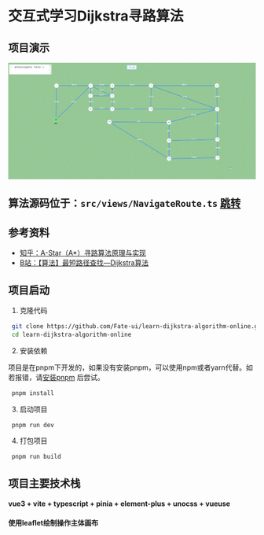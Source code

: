 # 交互式学习Dijkstra寻路算法

## 项目演示
![项目演示](public/demo.gif)

## 算法源码位于：`src/views/NavigateRoute.ts` [跳转](src/views/NavigateRoute.ts)

## 参考资料
- [知乎：A-Star（A*）寻路算法原理与实现](https://zhuanlan.zhihu.com/p/385733813)
- [B站：【算法】最短路径查找—Dijkstra算法](https://www.bilibili.com/video/BV1zz4y1m7Nq/?spm_id_from=333.337.search-card.all.click&vd_source=c21dc7a2f93289c8e3df1bde97f015b9)

## 项目启动

1. 克隆代码

```bash
 git clone https://github.com/Fate-ui/learn-dijkstra-algorithm-online.git
 cd learn-dijkstra-algorithm-online
```

2. 安装依赖

项目是在pnpm下开发的，如果没有安装pnpm，可以使用npm或者yarn代替。如若报错，请[安装pnpm](https://www.pnpm.cn/installation)
后尝试。

```bash
 pnpm install
```

3. 启动项目

```bash
 pnpm run dev
```

4. 打包项目

```bash
 pnpm run build
```

## 项目主要技术栈

#### vue3 + vite + typescript + pinia + element-plus + unocss + vueuse
#### 使用leaflet绘制操作主体画布
